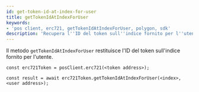 ```yaml
---
id: get-token-id-at-index-for-user
title: getTokenIdAtIndexForUser
keywords:
- 'pos client, erc721, getTokenIdAtIndexForUser, polygon, sdk'
description: 'Recupera l''ID del token sull''indice fornito per l''utente.'
---
```


Il metodo `getTokenIdAtIndexForUser` restituisce l'ID del token sull'indice fornito per l'utente.

```
const erc721Token = posClient.erc721(<token address>);

const result = await erc721Token.getTokenIdAtIndexForUser(<index>,<user address>);

```

